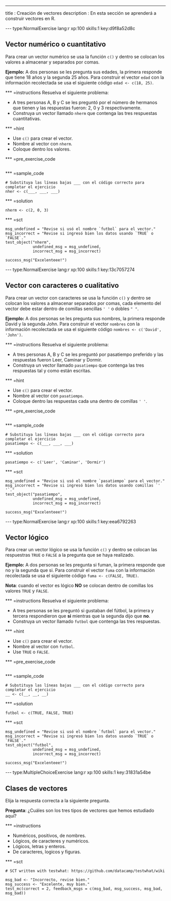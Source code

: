 ---
title       : Creación de vectores
description : En esta sección se aprenderá a construir vectores en R.

--- type:NormalExercise lang:r xp:100 skills:1 key:d9f8a52d8c
## Vector numérico o cuantitativo

Para crear un vector numérico se usa la función `c()` y dentro se colocan los valores a almacenar y separados por comas.

__Ejemplo:__ A dos personas se les pregunta sus edades, la primera responde que tiene 18 años y la segunda 25 años. Para construir el vector `edad` con la información recolectada se usa el siguiente código `edad <- c(18, 25)`.

*** =instructions
Resuelva el siguiente problema:

- A tres personas A, B y C se les preguntó por el número de hermanos que tienen y las respuestas fueron: 2, 0 y 3 respectivamente.
- Construya un vector llamado `nherm` que contenga las tres respuestas cuantitativas.

*** =hint
- Use `c()` para crear el vector.
- Nombre al vector con `nherm`.
- Coloque dentro los valores.


*** =pre_exercise_code
```{r}

```

*** =sample_code
```{r}
# Substituya las líneas bajas ___ con el código correcto para completar el ejercicio
nher <- c(___, ___, ___)
```

*** =solution
```{r}
nherm <- c(2, 0, 3)
```

*** =sct
```{r}
msg_undefined = "Revise si usó el nombre `futbol` para el vector."
msg_incorrect = "Revise si ingresó bien los datos usando `TRUE` o `FALSE`."
test_object("nherm",
            undefined_msg = msg_undefined,
            incorrect_msg = msg_incorrect) 

success_msg("Excelenteee!")
```

--- type:NormalExercise lang:r xp:100 skills:1 key:13c7057274
## Vector con caracteres o cualitativo

Para crear un vector con caracteres se usa la función `c()` y dentro se colocan los valores a almacenar separados por comas, cada elemento del vector debe estar dentro de comillas sencillas `' '` o dobles `" "`.

__Ejemplo:__ A dos personas se les pregunta sus nombres, la primera responde David y la segunda John. Para construir el vector `nombres` con la información recolectada se usa el siguiente código `nombres <- c('David', 'John')`.

*** =instructions
Resuelva el siguiente problema:

- A tres personas A, B y C se les preguntó por pasatiempo preferido y las respuestas fueron Leer, Caminar y Dormir.
- Construya un vector llamado `pasatiempo` que contenga las tres respuestas tal y como están escritas.

*** =hint
- Use `c()` para crear el vector.
- Nombre al vector con `pasatiempo`.
- Coloque dentro las respuestas cada una dentro de comillas `' '`.


*** =pre_exercise_code
```{r}

```

*** =sample_code
```{r}
# Substituya las líneas bajas ___ con el código correcto para completar el ejercicio
pasatiempo <- c(___, ___, ___)
```

*** =solution
```{r}
pasatiempo <- c('Leer', 'Caminar', 'Dormir')
```

*** =sct
```{r}
msg_undefined = "Revise si usó el nombre `pasatiempo` para el vector."
msg_incorrect = "Revise si ingresó bien los datos usando comillas `' '`."
test_object("pasatiempo",
            undefined_msg = msg_undefined,
            incorrect_msg = msg_incorrect) 

success_msg("Excelenteee!")
```

--- type:NormalExercise lang:r xp:100 skills:1 key:eea6792263
## Vector lógico

Para crear un vector lógico se usa la función `c()` y dentro se colocan las respuestras `TRUE` o `FALSE` a la pregunta que se haya realizado.

__Ejemplo:__ A dos personas se les pregunta si fuman, la primera responde que no y la segunda que si. Para construir el vector `fuma` con la información recolectada se usa el siguiente código `fuma <- c(FALSE, TRUE)`.

__Nota__: cuando el vector es lógico __NO__ se colocan dentro de comillas los valores `TRUE` y `FALSE`.

*** =instructions
Resuelva el siguiente problema:

- A tres personas se les preguntó si gustaban del fútbol, la primera y tercera respondieron que __si__ mientras que la segunda dijo que __no__.
- Construya un vector llamado `futbol` que contenga las tres respuestas.

*** =hint
- Use `c()` para crear el vector.
- Nombre al vector con `futbol`.
- Use `TRUE` o `FALSE`.


*** =pre_exercise_code
```{r}

```

*** =sample_code
```{r}
# Substituya las líneas bajas ___ con el código correcto para completar el ejercicio
__ <- c(__, __, __)
```

*** =solution
```{r}
futbol <- c(TRUE, FALSE, TRUE)
```

*** =sct
```{r}
msg_undefined = "Revise si usó el nombre `futbol` para el vector."
msg_incorrect = "Revise si ingresó bien los datos usando `TRUE` o `FALSE`."
test_object("futbol",
            undefined_msg = msg_undefined,
            incorrect_msg = msg_incorrect) 

success_msg("Excelenteee!")
```

--- type:MultipleChoiceExercise lang:r xp:100 skills:1 key:31831a54be
## Clases de vectores

Elija la respuesta correcta a la siguiente pregunta.

__Pregunta__:
¿Cuáles son los tres tipos de vectores que hemos estudiado aquí?

*** =instructions
- Numéricos, positivos, de nombres.
- Lógicos, de caracteres y numéricos.
- Lógicos, letras y enteros.
- De caracteres, logicos y figuras.

*** =sct
```{r}
# SCT written with testwhat: https://github.com/datacamp/testwhat/wiki

msg_bad <- "Incorrecto, revise bien."
msg_success <- "Excelente, muy bien."
test_mc(correct = 2, feedback_msgs = c(msg_bad, msg_success, msg_bad, msg_bad))
```